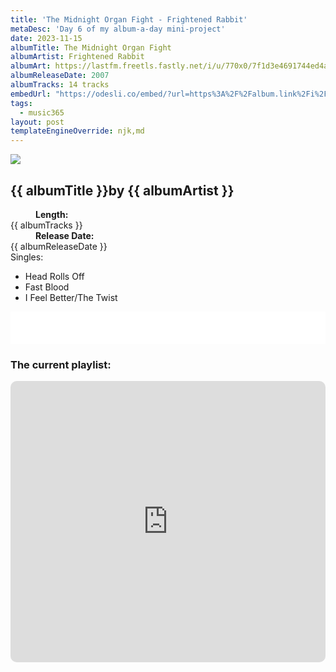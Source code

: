 ```yaml
---
title: 'The Midnight Organ Fight - Frightened Rabbit'
metaDesc: 'Day 6 of my album-a-day mini-project'
date: 2023-11-15
albumTitle: The Midnight Organ Fight
albumArtist: Frightened Rabbit
albumArt: https://lastfm.freetls.fastly.net/i/u/770x0/7f1d3e4691744ed4a93479be733781eb.jpg#7f1d3e4691744ed4a93479be733781eb
albumReleaseDate: 2007
albumTracks: 14 tracks
embedUrl: "https://odesli.co/embed/?url=https%3A%2F%2Falbum.link%2Fi%2F274244281&theme=light"
tags:
  - music365
layout: post
templateEngineOverride: njk,md
---
```


<aside class="album-profile" style="--shadow: rgb(233,228,211)">
  <div class="album-profile__image">
    <img crossorigin="anonymous" src="{{ albumArt }}"/>
  </div>
  <div class="aside__content">
    <h1><strong>{{ albumTitle }}</strong>by {{ albumArtist }}</h1>
    <dl>
      <div>
        <dd><strong>Length:</strong></dd>
        <dt>{{ albumTracks }}</dt>
      </div>
      <div>
        <dd><strong>Release Date:</strong></dd>
        <dt>{{ albumReleaseDate }}</dt>
      </div>
      <div class="singles">
        <span>Singles:</span>
        <ul>
          <li>Head Rolls Off</li>
          <li>Fast Blood</li>
          <li>I Feel Better/The Twist</li>
        </ul>
      </div>
    </dl>
    <div class="color-grid" style="--opacity: 1;">
      <div class="color-grid__container">
					<span class="color color--1" style="--firstColor: rgb(233,228,211)"></span>
					<span class="color color--2" style="--secondaryColor: rgb(119,101,95)"></span>
					<span class="color color--3" style="--thirdColor: rgb(136,132,115)"></span>
      </div>
    </div>
  </div>
</aside>

<iframe width="100%" height="52" src={{ embedUrl }} frameborder="0" allowfullscreen sandbox="allow-same-origin allow-scripts allow-presentation allow-popups allow-popups-to-escape-sandbox" allow="clipboard-read; clipboard-write"></iframe>

### The current playlist:

<iframe allow="autoplay *; encrypted-media *; fullscreen *; clipboard-write" frameborder="0" height="450" style="width:100%;max-width:660px;overflow:hidden;border-radius:10px;" sandbox="allow-forms allow-popups allow-same-origin allow-scripts allow-storage-access-by-user-activation allow-top-navigation-by-user-activation" src="https://embed.music.apple.com/gb/playlist/music365/pl.u-AkAmEd9ix4MAZYJ"></iframe>
